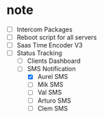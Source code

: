 # note
- [ ] Intercom Packages
- [ ] Reboot script for all servers
- [ ] Saas Time Encoder V3
- [ ] Status Tracking
  - [ ] Clients Dashboard
  - [ ] SMS Notification
    - [x] Aurel SMS
    - [ ] Mik SMS
    - [ ] Val SMS
    - [ ] Arturo SMS
    - [ ] Clem SMS